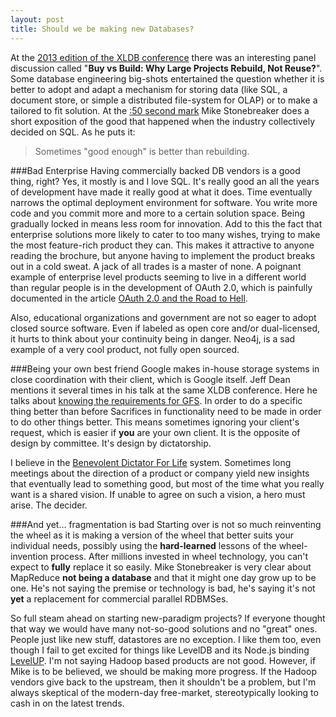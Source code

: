 ```yaml
---
layout: post
title: Should we be making new Databases?
---
```

At the [2013 edition of the XLDB conference](https://conf-slac.stanford.edu/xldb-2013/) there was an interesting panel discussion called "__Buy vs Build: Why Large Projects Rebuild, Not Reuse?__". Some database engineering big-shots entertained the question whether it is better to adopt and adapt a mechanism for storing data (like SQL, a document store, or simple a distributed file-system for OLAP) or to make a tailored to fit solution. At the [:50 second mark](http://youtu.be/jjrYIRywxok?t=50s) Mike Stonebreaker does a short exposition of the good that happened when the industry collectively decided on SQL. As he puts it:

> Sometimes "good enough" is better than rebuilding.

###Bad Enterprise
Having commercially backed DB vendors is a good thing, right? Yes, it mostly is and I love SQL. It's really good an all the years of development have made it really good at what it does. Time eventually narrows the optimal deployment environment for software. You write more code and you commit more and more to a certain solution space. Being gradually locked in means less room for innovation. Add to this the fact that enterprise solutions more likely to cater to too many wishes, trying to make the most feature-rich product they can. This makes it attractive to anyone reading the brochure, but anyone having to implement the product breaks out in a cold sweat. A jack of all trades is a master of none. A poignant example of enterprise level products seeming to live in a different world than regular people is in the development of OAuth 2.0, which is painfully documented in the article [OAuth 2.0 and the Road to Hell](http://hueniverse.com/2012/07/26/oauth-2-0-and-the-road-to-hell/). 

Also, educational organizations and government are not so eager to adopt closed source software. Even if labeled as open core and/or dual-licensed, it hurts to think about your continuity being in danger. Neo4j, is a sad example of a very cool product, not fully open sourced.

###Being your own best friend
Google makes in-house storage systems in close coordination with their client, which is Google itself.
Jeff Dean mentions it several times in his talk at the same XLDB conference. Here he talks about [knowing the requirements for GFS](http://youtu.be/gCGvneeHbPQ?t=4m20s). In order to do a specific thing better than before Sacrifices in functionality need to be made in order to do other things better. This means sometimes ignoring your client's request, which is easier if **you** are your own client. It is the opposite of design by committee. It's design by dictatorship.

I believe in the [Benevolent Dictator For Life](http://en.wikipedia.org/wiki/Benevolent_dictator_for_life) system. Sometimes long meetings about the direction of a product or company yield new insights that eventually lead to something good, but most of the time what you really want is a shared vision. If unable to agree on such a vision, a hero must arise. The decider. 

###And yet... fragmentation is bad
Starting over is not so much reinventing the wheel as it is making a version of the wheel that better suits your individual needs, possibly using the **hard-learned** lessons of the wheel-invention process. After millions  invested in wheel technology, you can't expect to **fully** replace it so easily. Mike Stonebreaker is very clear about MapReduce **not being a database** and that it might one day grow up to be one. He's not saying the premise or technology is bad, he's saying it's not **yet** a replacement for commercial parallel RDBMSes.

So full steam ahead on starting new-paradigm projects? If everyone thought that way we would have many not-so-good solutions and no "great" ones. People just like new stuff, datastores are no exception. I like them too, even though I fail to get excited for things like LevelDB and its Node.js binding [LevelUP](https://github.com/rvagg/node-levelup). I'm not saying Hadoop based products are not good. However, if Mike is to be believed, we should be making more progress. If the Hadoop vendors give back to the upstream, then it shouldn't be a problem, but I'm always skeptical of the modern-day free-market, stereotypically looking to cash in on the latest trends. 
